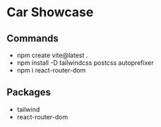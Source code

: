 # Car Showcase

## Commands

- npm create vite@latest .
- npm install -D tailwindcss postcss autoprefixer
- npm i react-router-dom

## Packages

- tailwind
- react-router-dom
